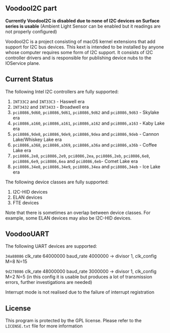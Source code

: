 ## VoodooI2C part

**Currently VoodooI2C is disabled due to none of I2C devices on Surface series is usable** (Ambient Light Sensor can be enabled but it readings are not properly configured)

VoodooI2C is a project consisting of macOS kernel extensions that add support for I2C bus devices.
This kext is intended to be installed by anyone whose computer requires some form of I2C support. It consists of I2C controller drivers and is responsible for publishing device nubs to the IOService plane.

## Current Status

The following Intel I2C controllers are fully supported:

1. `INT33C2` and `INT33C3` - Haswell era
2. `INT3432` and `INT3433` - Broadwell era
3. `pci8086,9d60`, `pci8086,9d61`, `pci8086,9d62` and `pci8086,9d63` - Skylake era
4. `pci8086,a160`, `pci8086,a161`, `pci8086,a162` and `pci8086,a163` - Kaby Lake era
5. `pci8086,9de8`, `pci8086,9de9`, `pci8086,9dea` and `pci8086,9deb` - Cannon Lake/Whiskey Lake era
6. `pci8086,a368`, `pci8086,a369`, `pci8086,a36a` and `pci8086,a36b` - Coffee Lake era
7. `pci8086,2e8`, `pci8086,2e9`, `pci8086,2ea`, `pci8086,2eb`, `pci8086,6e8`, `pci8086,6e9`, `pci8086,6ea` and `pci8086,6eb`- Comet Lake era
8. `pci8086,34e8`, `pci8086,34e9`, `pci8086,34ea` and `pci8086,34eb` - Ice Lake era

The following device classes are fully supported:

1. I2C-HID devices
2. ELAN devices
3. FTE devices

Note that there is sometimes an overlap between device classes. For example, some ELAN devices may also be I2C-HID devices.

## VoodooUART

The following UART devices are supported:

`34a88086`  clk_rate 64000000 baud_rate 4000000 -> divisor 1, clk_config M=8 N=15

`9d278086`  clk_rate 48000000 baud_rate 3000000 -> divisor 1, clk_config M=2 N=5 (in this config it is usable but produces a lot of transmission errors, further investigations are needed)

Interrupt mode is not realised due to the failure of interrupt registration

## License

This program is protected by the GPL license. Please refer to the `LICENSE.txt` file for more information


